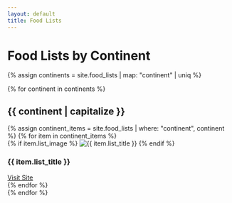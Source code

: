 ```yaml
---
layout: default
title: Food Lists
---
```


<h1>Food Lists by Continent</h1>

{% assign continents = site.food_lists | map: "continent" | uniq %}

{% for continent in continents %}
  <h2>{{ continent | capitalize }}</h2>
  <div class="food-grid">
    {% assign continent_items = site.food_lists | where: "continent", continent %}
    {% for item in continent_items %}
      <div class="food-card">
        {% if item.list_image %}
          <img src="{{ item.list_image }}" alt="{{ item.list_title }}">
        {% endif %}
        <h3>{{ item.list_title }}</h3>
        <a href="{{ item.list_url }}" target="_blank">Visit Site</a>
      </div>
    {% endfor %}
  </div>
{% endfor %}